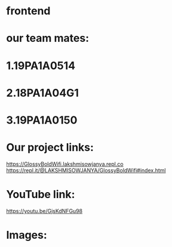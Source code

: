 # frontend 

# our team mates: 
# 1.19PA1A0514 
# 2.18PA1A04G1 
# 3.19PA1A0150 

# Our project links: 
https://GlossyBoldWifi.lakshmisowjanya.repl.co 
https://repl.it/@LAKSHMISOWJANYA/GlossyBoldWifi#index.html 

# YouTube link: 
https://youtu.be/GjsKdNFGu98  

# Images: 


